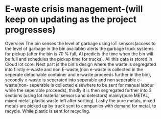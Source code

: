 # E-waste crisis management-(will keep on updating as the project progresses)


Overview
The bin senses the level of garbage using IoT sensors(access to the level of garbage in the bin available) alerts the garbage truck systems for pickup (after the bin is 70 % full, AI predicts the time when the bin will be full and schedules the pickup time for trucks). 
All this data is stored in Cloud Iot core. 
Next part is the bin's design where the waste is segregated into firstly e-waste and non E-waste,(non e-waste is collected in the seperate detachable container and e-waste proceeds further in the bin), secondly e-waste is seperated into seperable and non seperable e-waste(non- seperable is collected elsewhere to be sent for manual labour while the seperable proceeds), thirdly it is then segregated further into 3 sections (using Iot material sensors and detectors) mainly(pure METAL, mixed metal, plastic waste left after sorting). 
Lastly
the pure metals, mixed metals are picked up by truck sent to companies with demand for metal, to recycle. While plastic is sent for recycling.
